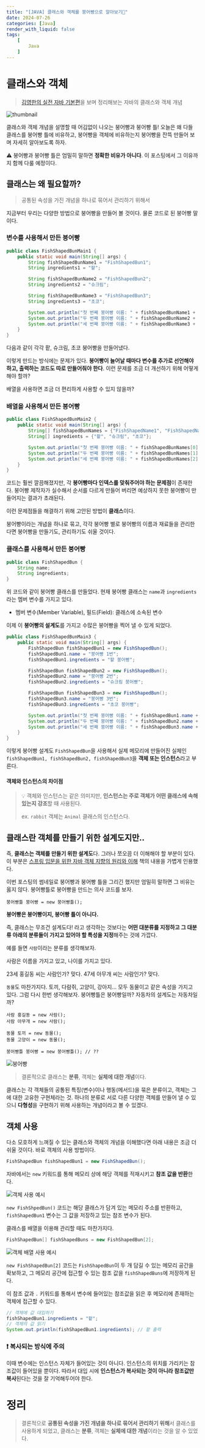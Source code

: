 ```yaml
---
title: "[JAVA] 클래스와 객체를 붕어빵으로 알아보기🍞"
date: 2024-07-26
categories: [Java]
render_with_liquid: false
tags:
    [
        Java
    ]
---
```


# 클래스와 객체
> [김영한의 실전 자바 기본편](https://www.inflearn.com/course/%EA%B9%80%EC%98%81%ED%95%9C%EC%9D%98-%EC%8B%A4%EC%A0%84-%EC%9E%90%EB%B0%94-%EA%B8%B0%EB%B3%B8%ED%8E%B8/dashboard)을 보며 정리해보는 자바의 클래스와 객체 개념

![thumbnail](/assets/img/posts/2024-07-26-thumbnail.jpg)

클래스와 객체 개념을 설명할 때 어김없이 나오는 붕어빵과 붕어빵 틀! 
오늘은 왜 다들 클래스를 붕어빵 틀에 비유하고, 붕어빵을 객체에 비유하는지 붕어빵을 잔뜩 만들어 보며 자세히 알아보도록 하자.

⚠️ 붕어빵과 붕어빵 틀은 엄밀히 말하면 **정확한 비유가 아니다**. 이 포스팅에서 그 이유까지 함께 다룰 예정이다.

## 클래스는 왜 필요할까?
> 공통된 속성을 가진 개념을 하나로 묶어서 관리하기 위해서

지금부터 우리는 다양한 방법으로 붕어빵을 만들어 볼 것이다.
물론 코드로 된 붕어빵 말이다.

### 변수를 사용해서 만든 붕어빵

```java
public class FishShapedBunMain1 {
    public static void main(String[] args) {
        String fishShapedBunName1 = "FishShapedBun1";
        String ingredients1 = "팥";

        String fishShapedBunName2 = "FishShapedBun2";
        String ingredients2 = "슈크림";

        String fishShapedBunName3 = "FishShapedBun3";
        String ingredients3 = "초코";

        System.out.println("첫 번째 붕어빵 이름: " + fishShapedBunName1 + ", 재료: " + ingredients1);
        System.out.println("두 번째 붕어빵 이름: " + fishShapedBunName2 + ", 재료: " + ingredients2);
        System.out.println("세 번째 붕어빵 이름: " + fishShapedBunName3 + ", 재료: " + ingredients3);
    }
}
```

다음과 같이 각각 팥, 슈크림, 초코 붕어빵을 만들어냈다.

이렇게 만드는 방식에는 문제가 있다. **붕어빵이 늘어날 때마다 변수를 추가로 선언해야 하고, 출력하는 코드도 따로 만들어줘야 한다**.
이런 문제를 조금 더 개선하기 위해 어떻게 해야 할까?

배열을 사용하면 조금 더 편리하게 사용할 수 있지 않을까?

### 배열을 사용해서 만든 붕어빵

```java
public class FishShapedBunMain2 {
    public static void main(String[] args) {
        String[] fishShapedBunNames = {"FishShapedName1", "FishShapedName2", "FishShapedName3"};
        String[] ingredients = {"팥", "슈크림", "초코"};

        System.out.println("첫 번째 붕어빵 이름: " + fishShapedBunNames[0] + ", 재료: " + ingredients[0]);
        System.out.println("두 번째 붕어빵 이름: " + fishShapedBunNames[1] + ", 재료: " + ingredients[1]);
        System.out.println("세 번째 붕어빵 이름: " + fishShapedBunNames[2] + ", 재료: " + ingredients[2]);
    }
}
```

코드는 훨씬 깔끔해졌지만, 각 **붕어빵마다 인덱스를 맞춰주어야 하는 문제점**이 존재한다. 붕어빵 제작자가 실수해서 순서를 다르게 만들어 버리면 예상하지 못한 붕어빵이 만들어지는 결과가 초래된다.

이런 문제점들을 해결하기 위해 고안된 방법이 **클래스**이다.

붕어빵이라는 개념을 하나로 묶고, 각각 붕어빵 별로 붕어빵의 이름과 재료들을 관리한다면 붕어빵을 만들기도, 관리하기도 쉬울 것이다.

### 클래스를 사용해서 만든 붕어빵

```java
public class FishShapedBun {
    String name;
    String ingredients;
}
```

위 코드와 같이 붕어빵 클래스를 만들었다. 현재 붕어빵 클래스는 `name`과 `ingredients`라는 멤버 변수를 가지고 있다.

- 멤버 변수(Member Variable), 필드(Field): 클래스에 소속된 변수

 이제 이 **붕어빵의 설계도**를 가지고 수많은 붕어빵을 찍어 낼 수 있게 되었다.

```java
public class FishShapedBunMain3 {
    public static void main(String[] args) {
        FishShapedBun fishShapedBun1 = new FishShapedBun();
        fishShapedBun1.name = "붕어빵 1번";
        fishShapedBun1.ingredients = "팥 붕어빵";

        FishShapedBun fishShapedBun2 = new FishShapedBun();
        fishShapedBun2.name = "붕어빵 2번";
        fishShapedBun2.ingredients = "슈크림 붕어빵";

        FishShapedBun fishShapedBun3 = new FishShapedBun();
        fishShapedBun3.name = "붕어빵 3번";
        fishShapedBun3.ingredients = "초코 붕어빵";

        System.out.println("첫 번째 붕어빵 이름: " + fishShapedBun1.name + ", 재료: " + fishShapedBun1.ingredients);
        System.out.println("두 번째 붕어빵 이름: " + fishShapedBun2.name + ", 재료: " + fishShapedBun2.ingredients);
        System.out.println("세 번째 붕어빵 이름: " + fishShapedBun3.name + ", 재료: " + fishShapedBun3.ingredients);
    }
}
```

이렇게 붕어빵 설계도 `FishShapedBun`을 사용해서 실제 메모리에 만들어진 실체인 `fishShapedBun1, fishShapedBun2, fishShapedBun3`을 **객체 또는 인스턴스**라고 부른다.

#### 객체와 인스턴스의 차이점
> 💡 객체와 인스턴스는 같은 의미지만, **인스턴스는 주로 객체가 어떤 클래스에 속해 있는지 강조**할 때 사용된다.
>
> ex. `rabbit` 객체는 `Animal` 클래스의 인스턴스다.

## 클래스란 객체를 만들기 위한 설계도지만..

즉, **클래스는 객체를 만들기 위한 설계도**다. 그러나 쪼오끔 더 이해해야 할 부분이 있다. 이 부분은 [스프링 입문을 위한 자바 객체 지향의 원리와 이해](https://product.kyobobook.co.kr/detail/S000001628116) 책의 내용을 가볍게 인용했다.

이번 포스팅의 썸네일로 붕어빵과 붕어빵 틀을 그리긴 했지만 엄밀히 말하면 그 비유는 옳지 않다. 붕어빵틀로 붕어빵을 만드는 의사 코드를 보자.

```
붕어빵틀 붕어빵 = new 붕어빵틀();
```

**붕어빵은 붕어빵이지, 붕어빵 틀이 아니다.** 

즉, 클래스는 무조건 설계도다! 라고 생각하는 것보다는 **어떤 대분류를 지정하고 그 대분류 아래의 분류들이 가지고 있어야 할 특성을 지정**해주는 것에 가깝다.

예를 들면 `사람`이라는 분류를 생각해보자.

사람은 이름을 가지고 있고, 나이를 가지고 있다.

23세 홍길동 씨는 사람인가? 맞다. 47세 아무개 씨는 사람인가? 맞다.

`동물`도 마찬가지다. 토끼, 다람쥐, 고양이, 강아지... 모두 동물이고 같은 속성을 가지고 있다. 그럼 다시 한번 생각해보자. 붕어빵틀은 붕어빵일까? 자동차의 설계도는 자동차일까?

```
사람 홍길동 = new 사람();
사람 아무개 = new 사람();

동물 토끼 = new 동물();
동물 고양이 = new 동물();

붕어빵틀 붕어빵 = new 붕어빵틀(); // ??
```

![붕어빵](/assets/img/posts/2024-07-26-1.png)

> 결론적으로 클래스는 **분류**, 객체는 **실체에 대한 개념**이다.

클래스는 각 객체들의 공통된 특징(변수)이나 행동(메서드)을 묶은 분류이고, 객체는 그에 대한 고유한 구현체라는 것. 하나의 분류로 서로 다른 다양한 객체를 만들어 낼 수 있으니 **다형성**을 구현하기 위해 사용하는 개념이라고 볼 수 있겠다.

## 객체 사용
다소 모호하게 느껴질 수 있는 클래스와 객체의 개념을 이해했다면 아래 내용은 조금 더 쉬울 것이다. 바로 객체의 사용 방법이다.

```java
FishShapedBun fishShapedBun1 = new FishShapedBun();
```

자바에서는 `new` 키워드를 통해 메모리 상에 해당 객체를 적재시키고 **참조 값을 반환**한다.

![객체 사용 예시](/assets/img/posts/2024-07-26-2.jpg)

`new FishShpedBun()` 코드는 해당 클래스가 담겨 있는 메모리 주소를 반환하고, `fishShapedBun1` 변수는 그 값을 저장하고 있는 참조 변수가 된다.

클래스를 배열을 이용해 관리할 때도 마찬가지다.

```java
FishShapedBun[] fishShapedBuns = new FishShapedBun[2];
```

![객체 배열 사용 예시](/assets/img/posts/2024-07-26-3.jpg)

`new FishShapedBun[2]` 코드는 `FishShapedBun`이 두 개 담길 수 있는 메모리 공간을 확보하고, 그 메모리 공간에 접근할 수 있는 참조 값을 `fishShapedBuns`에 저장하게 된다.

이 참조 값과 `.` 키워드를 통해서 변수에 들어있는 참조값을 읽은 후 메모리에 존재하는 객체에 접근할 수 있다.

```java
// 객체에 값 대입하기
fishShapedBun1.ingredients = "팥";
// 객체의 값 읽기
System.out.println(fishShapedBun1.ingredients); // 팥 출력
```

### ❗ 복사되는 방식에 주의
이때 변수에는 인스턴스 자체가 들어있는 것이 아니다. 인스턴스의 위치를 가리키는 참조값이 들어있을 뿐이다. 따라서 대입 시에 **인스턴스가 복사되는 것이 아니라 참조값만 복사**된다는 것을 잘 기억해두어야 한다.

# 정리
> 결론적으로 **공통된 속성을 가진 개념을 하나로 묶어서 관리하기 위해**서 클래스를 사용하게 되었고, 클래스는 **분류**, 객체는 **실체에 대한 개념**이라는 것을 알 수 있었다.